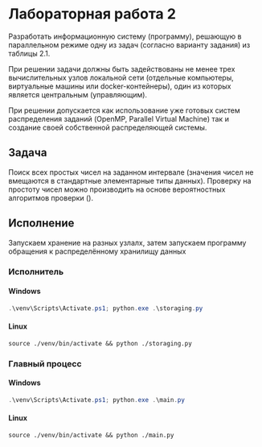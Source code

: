 # Лабораторная работа 2

Разработать информационную систему (программу), решающую в 
параллельном режиме одну из задач (согласно варианту задания) из таблицы 2.1.

При решении задачи должны быть задействованы не менее трех 
вычислительных узлов локальной сети (отдельные компьютеры, виртуальные 
машины или docker-контейнеры), один из которых является центральным 
(управляющим). 

При решении допускается как использование уже готовых систем 
распределения заданий (OpenMP, Parallel Virtual Machine) так и создание своей 
собственной распределяющей системы.

## Задача

Поиск всех простых чисел на заданном интервале (значения чисел не 
вмещаются в стандартные элементарные типы данных). Проверку на 
простоту чисел можно производить на основе вероятностных 
алгоритмов проверки ().

## Исполнение

Запускаем хранение на разных узлалх, затем запускаем программу обращения к распределённому хранилищу данных

### Исполнитель

#### Windows

```ps1
.\venv\Scripts\Activate.ps1; python.exe .\storaging.py
```

#### Linux

```shell
source ./venv/bin/activate && python ./storaging.py
```

### Главный процесс

#### Windows

```ps1
.\venv\Scripts\Activate.ps1; python.exe .\main.py
```

#### Linux

```shell
source ./venv/bin/activate && python ./main.py
```
